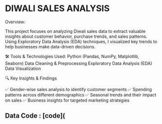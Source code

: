 # DIWALI SALES ANALYSIS
Overview:

This project focuses on analyzing Diwali sales data to extract valuable insights about customer behavior, purchase trends, and sales patterns. Using Exploratory Data Analysis (EDA) techniques, I visualized key trends to help businesses make data-driven decisions.


🛠️ Tools & Technologies Used:
Python (Pandas, NumPy, Matplotlib, Seaborn)
Data Cleaning & Preprocessing
Exploratory Data Analysis (EDA)
Data Visualization


🔍 Key Insights & Findings

✅ Gender-wise sales analysis to identify customer segments
✅ Spending patterns across different demographics
✅ Seasonal trends and their impact on sales
✅ Business insights for targeted marketing strategies

## Data Code : [code](
